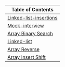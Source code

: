 |Table of Contents|
|------------------|
|[Linked-list-insertions](./javascript/linked-list-insertions/README.md)|
|[Mock-interview](./javascript//code-challenges/mock-interview/README.md)
|[Array Binary Search](./javascript/code-challenges/array-binary-search/README.md)|
|[Linked-list](./javascript/linked-list/README.md)|
|[Array Reverse](./javascript/code-challenges/array-reverse/README.md)|
|[Array Insert Shift](./javascript/code-challenges/array-insert-shift/README.md)|
